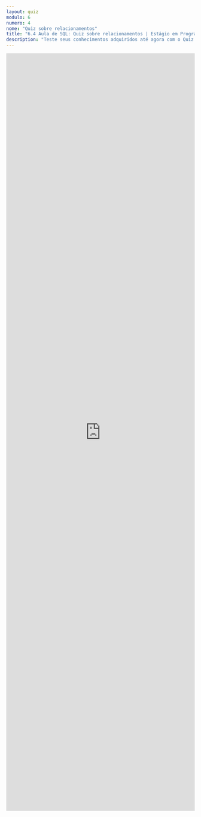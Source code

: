 ```yaml
---
layout: quiz
modulo: 6
numero: 4
nome: "Quiz sobre relacionamentos"
title: "6.4 Aula de SQL: Quiz sobre relacionamentos | Estágio em Programação"
description: "Teste seus conhecimentos adquiridos até agora com o Quiz sobre relacionamentos."
---
```


<iframe src="https://docs.google.com/forms/d/e/1FAIpQLScdngoFXl2hAjf0uvFWsdpHGUkO57zbBY6QRbqpawv90e7Tbw/viewform?embedded=true" width="100%" height="2025" frameborder="0" marginheight="0" marginwidth="0">Carregando…</iframe>
